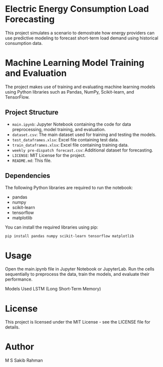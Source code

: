# Electric Energy Consumption Load Forecasting

This project simulates a scenario to demostrate how energy providers can use predictive modeling to forecast short-term load demand using historical consumption data.


# Machine Learning Model Training and Evaluation

The project makes use of training and evaluating machine learning models using Python libraries such as Pandas, NumPy, Scikit-learn, and TensorFlow.

## Project Structure

- `main.ipynb`: Jupyter Notebook containing the code for data preprocessing, model training, and evaluation.
- `dataset.csv`: The main dataset used for training and testing the models.
- `test_dataframes.xlsx`: Excel file containing test data.
- `train_dataframes.xlsx`: Excel file containing training data.
- `weekly pre-dispatch forecast.csv`: Additional dataset for forecasting.
- `LICENSE`: MIT License for the project.
- `README.md`: This file.

## Dependencies

The following Python libraries are required to run the notebook:

- pandas
- numpy
- scikit-learn
- tensorflow
- matplotlib

You can install the required libraries using pip:

```sh
pip install pandas numpy scikit-learn tensorflow matplotlib
```

# Usage
Open the main.ipynb file in Jupyter Notebook or JupyterLab.
Run the cells sequentially to preprocess the data, train the models, and evaluate their performance.

Models Used
LSTM (Long Short-Term Memory)


# License
This project is licensed under the MIT License - see the LICENSE file for details.

# Author
M S Sakib Rahman